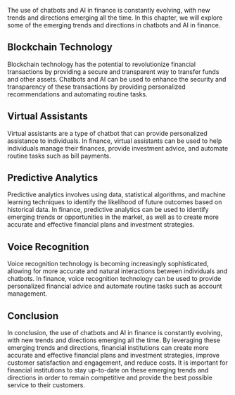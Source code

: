 

The use of chatbots and AI in finance is constantly evolving, with new trends and directions emerging all the time. In this chapter, we will explore some of the emerging trends and directions in chatbots and AI in finance.

Blockchain Technology
---------------------

Blockchain technology has the potential to revolutionize financial transactions by providing a secure and transparent way to transfer funds and other assets. Chatbots and AI can be used to enhance the security and transparency of these transactions by providing personalized recommendations and automating routine tasks.

Virtual Assistants
------------------

Virtual assistants are a type of chatbot that can provide personalized assistance to individuals. In finance, virtual assistants can be used to help individuals manage their finances, provide investment advice, and automate routine tasks such as bill payments.

Predictive Analytics
--------------------

Predictive analytics involves using data, statistical algorithms, and machine learning techniques to identify the likelihood of future outcomes based on historical data. In finance, predictive analytics can be used to identify emerging trends or opportunities in the market, as well as to create more accurate and effective financial plans and investment strategies.

Voice Recognition
-----------------

Voice recognition technology is becoming increasingly sophisticated, allowing for more accurate and natural interactions between individuals and chatbots. In finance, voice recognition technology can be used to provide personalized financial advice and automate routine tasks such as account management.

Conclusion
----------

In conclusion, the use of chatbots and AI in finance is constantly evolving, with new trends and directions emerging all the time. By leveraging these emerging trends and directions, financial institutions can create more accurate and effective financial plans and investment strategies, improve customer satisfaction and engagement, and reduce costs. It is important for financial institutions to stay up-to-date on these emerging trends and directions in order to remain competitive and provide the best possible service to their customers.
